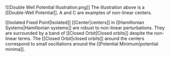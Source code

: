 ![[Double Well Potential Illustration.png]]
The illustration above is a [[Double-Well Potential]]. 
A and C are examples of non-linear centers.

[[Isolated Fixed Point|Isolated]] [[Center|centers]] in [[Hamiltonian Systems|Hamiltonian systems]] are robust to non-linear perturbations. They are surrounded by a band of [[Closed Orbit|Closed orbits]] despite the non-linear terms. The [[Closed Orbit|closed orbits]] around the centers correspond to small oscillations around the [[Potential Minimum|potential minima]].
